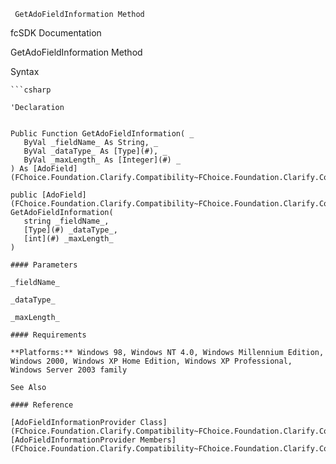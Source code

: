 ﻿     GetAdoFieldInformation Method                                                   

fcSDK Documentation

GetAdoFieldInformation Method

Syntax

```vbnet
```csharp

'Declaration
 

Public Function GetAdoFieldInformation( _
   ByVal _fieldName_ As String, _
   ByVal _dataType_ As [Type](#), _
   ByVal _maxLength_ As [Integer](#) _
) As [AdoField](FChoice.Foundation.Clarify.Compatibility~FChoice.Foundation.Clarify.Compatibility.AdoField.md)

public [AdoField](FChoice.Foundation.Clarify.Compatibility~FChoice.Foundation.Clarify.Compatibility.AdoField.md) GetAdoFieldInformation( 
   string _fieldName_,
   [Type](#) _dataType_,
   [int](#) _maxLength_
)

#### Parameters

_fieldName_

_dataType_

_maxLength_

#### Requirements

**Platforms:** Windows 98, Windows NT 4.0, Windows Millennium Edition, Windows 2000, Windows XP Home Edition, Windows XP Professional, Windows Server 2003 family

See Also

#### Reference

[AdoFieldInformationProvider Class](FChoice.Foundation.Clarify.Compatibility~FChoice.Foundation.Clarify.Compatibility.AdoFieldInformationProvider.md)  
[AdoFieldInformationProvider Members](FChoice.Foundation.Clarify.Compatibility~FChoice.Foundation.Clarify.Compatibility.AdoFieldInformationProvider_members.md)